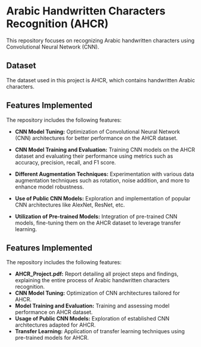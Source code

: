 # Arabic Handwritten Characters Recognition (AHCR)

This repository focuses on recognizing Arabic handwritten characters using Convolutional Neural Network (CNN).

## Dataset

The dataset used in this project is AHCR, which contains handwritten Arabic characters.

## Features Implemented

The repository includes the following features:

* **CNN Model Tuning:** Optimization of Convolutional Neural Network (CNN) architectures for better performance on the AHCR dataset.
  
* **CNN Model Training and Evaluation:** Training CNN models on the AHCR dataset and evaluating their performance using metrics such as accuracy, precision, recall, and F1 score.

* **Different Augmentation Techniques:** Experimentation with various data augmentation techniques such as rotation, noise addition, and more to enhance model robustness.

* **Use of Public CNN Models:** Exploration and implementation of popular CNN architectures like AlexNet, ResNet, etc.

* **Utilization of Pre-trained Models:** Integration of pre-trained CNN models, fine-tuning them on the AHCR dataset to leverage transfer learning.

## Features Implemented

The repository includes the following features:

- **AHCR_Project.pdf:** Report detailing all project steps and findings, explaining the entire process of Arabic handwritten characters recognition.
- **CNN Model Tuning:** Optimization of CNN architectures tailored for AHCR.
- **Model Training and Evaluation:** Training and assessing model performance on AHCR dataset.
- **Usage of Public CNN Models:** Exploration of established CNN architectures adapted for AHCR.
- **Transfer Learning:** Application of transfer learning techniques using pre-trained models for AHCR.
